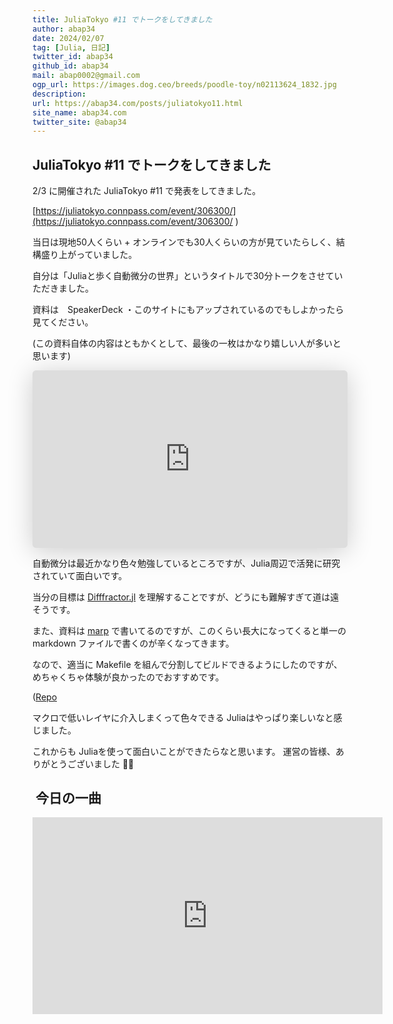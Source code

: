 ```yaml
---
title: JuliaTokyo #11 でトークをしてきました
author: abap34
date: 2024/02/07
tag: [Julia, 日記]
twitter_id: abap34
github_id: abap34
mail: abap0002@gmail.com
ogp_url: https://images.dog.ceo/breeds/poodle-toy/n02113624_1832.jpg
description: 
url: https://abap34.com/posts/juliatokyo11.html
site_name: abap34.com
twitter_site: @abap34
---
```



## JuliaTokyo #11 でトークをしてきました

2/3 に開催された JuliaTokyo #11 で発表をしてきました。

[https://juliatokyo.connpass.com/event/306300/](https://juliatokyo.connpass.com/event/306300/ )

当日は現地50人くらい + オンラインでも30人くらいの方が見ていたらしく、結構盛り上がっていました。

自分は「Juliaと歩く自動微分の世界」というタイトルで30分トークをさせていただきました。

資料は　SpeakerDeck ・このサイトにもアップされているのでもしよかったら見てください。

(この資料自体の内容はともかくとして、最後の一枚はかなり嬉しい人が多いと思います)


<iframe class="speakerdeck-iframe" frameborder="0" src="https://speakerdeck.com/player/95948ff2f7a14389992dc1c79d92f5cf" title="Julia Tokyo #11 トーク: 「Juliaで歩く自動微分」" allowfullscreen="true" style="border: 0px; background: padding-box padding-box rgba(0, 0, 0, 0.1); margin: 0px; padding: 0px; border-radius: 6px; box-shadow: rgba(0, 0, 0, 0.2) 0px 5px 40px; width: 100%; height: auto; aspect-ratio: 560 / 315;" data-ratio="1.7777777777777777"></iframe>


自動微分は最近かなり色々勉強しているところですが、Julia周辺で活発に研究されていて面白いです。

当分の目標は [Difffractor.jl](https://github.com/JuliaDiff/Diffractor.jl) を理解することですが、どうにも難解すぎて道は遠そうです。


また、資料は [marp](https://marp.app/) で書いてるのですが、このくらい長大になってくると単一の markdown ファイルで書くのが辛くなってきます。

なので、適当に Makefile を組んで分割してビルドできるようにしたのですが、めちゃくちゃ体験が良かったのでおすすめです。

([Repo](https://github.com/abap34/juliatokyo11) 

マクロで低いレイヤに介入しまくって色々できる Juliaはやっぱり楽しいなと感じました。

これからも Juliaを使って面白いことができたらなと思います。 運営の皆様、ありがとうございました  🙇‍♂️  

 
##  今日の一曲

<iframe width="560" height="315" src="https://www.youtube.com/embed/1RnBDQJyQdI?si=Cm1J6VjCufCCiNrz" title="YouTube video player" frameborder="0" allow="accelerometer; autoplay; clipboard-write; encrypted-media; gyroscope; picture-in-picture; web-share" allowfullscreen></iframe>



      